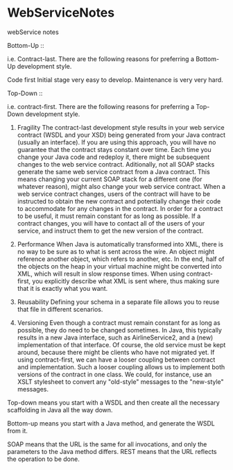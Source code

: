 # WebServiceNotes
webService notes


Bottom-Up ::

i.e. Contract-last. There are the following reasons for preferring a Bottom-Up development style.

Code first
Initial stage very easy to develop.
Maintenance is very very hard.

Top-Down ::

i.e. contract-first. There are the following reasons for preferring a Top-Down development style.

1. Fragility The contract-last development style results in your web service contract (WSDL and your XSD) being generated from your Java contract (usually an interface). If you are using this approach, you will have no guarantee that the contract stays constant over time. Each time you change your Java code and redeploy it, there might be subsequent changes to the web service contract. Aditionally, not all SOAP stacks generate the same web service contract from a Java contract. This means changing your current SOAP stack for a different one (for whatever reason), might also change your web service contract. When a web service contract changes, users of the contract will have to be instructed to obtain the new contract and potentially change their code to accommodate for any changes in the contract. In order for a contract to be useful, it must remain constant for as long as possible. If a contract changes, you will have to contact all of the users of your service, and instruct them to get the new version of the contract.

2. Performance When Java is automatically transformed into XML, there is no way to be sure as to what is sent across the wire. An object might reference another object, which refers to another, etc. In the end, half of the objects on the heap in your virtual machine might be converted into XML, which will result in slow response times. When using contract-first, you explicitly describe what XML is sent where, thus making sure that it is exactly what you want.

3. Reusability Defining your schema in a separate file allows you to reuse that file in different scenarios.

4. Versioning Even though a contract must remain constant for as long as possible, they do need to be changed sometimes. In Java, this typically results in a new Java interface, such as AirlineService2, and a (new) implementation of that interface. Of course, the old service must be kept around, because there might be clients who have not migrated yet. If using contract-first, we can have a looser coupling between contract and implementation. Such a looser coupling allows us to implement both versions of the contract in one class. We could, for instance, use an XSLT stylesheet to convert any "old-style" messages to the "new-style" messages.


Top-down means you start with a WSDL and then create all the necessary scaffolding in Java all the way down.

Bottom-up means you start with a Java method, and generate the WSDL from it.

SOAP means that the URL is the same for all invocations, and only the parameters to the Java method differs. REST means that the URL reflects the operation to be done.
